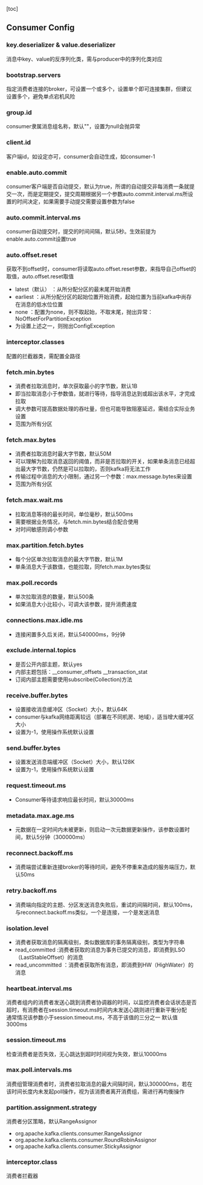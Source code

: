 [toc]
## Consumer Config
### key.deserializer & value.deserializer
消息中key、value的反序列化类，需与producer中的序列化类对应

### bootstrap.servers
指定消费者连接的broker，可设置一个或多个，设置单个即可连接集群，但建议设置多个，避免单点宕机风险   

### group.id
consumer隶属消息组名称，默认""，设置为null会抛异常

### client.id
客户端id，如设定亦可，consumer会自动生成，如consumer-1

### enable.auto.commit
consumer客户端是否自动提交，默认为true，所谓的自动提交非每消费一条就提交一次，而是定期提交，提交周期根据另一个参数auto.commit.interval.ms所设置的时间决定，如果需要手动提交需要设置参数为false

### auto.commit.interval.ms
consumer自动提交时，提交的时间间隔，默认5秒。生效前提为enable.auto.commit设置true

### auto.offset.reset
获取不到offset时，consumer将读取auto.offset.reset参数，来指导自己offset的取值，auto.offset.reset取值
- latest（默认） ：从所分配分区的最末尾开始消费
- earliest ：从所分配分区的起始位置开始消费，起始位置为当前kafka中尚存在消息的低水位位置
- none ：配置为none，则不取起始，不取末尾，抛出异常：NoOffsetForPartitionException
- 为设置上述之一，则抛出ConfigException

### interceptor.classes
配置的拦截器类，需配置全路径

### fetch.min.bytes
- 消费者拉取消息时，单次获取最小的字节数，默认1B   
- 即当拉取消息小于参数值，就进行等待，指导消息达到或超出该水平，才完成拉取      
- 调大参数可提高数据处理的吞吐量，但也可能导致阻塞延迟，需结合实际业务设置 
- 范围为所有分区  

### fetch.max.bytes
- 消费者拉取消息时最大字节数，默认50M
- 可以理解为拉取消息返回的阈值，而非是否拉取的开关，如果单条消息已经超出最大字节数，仍然是可以拉取的，否则kafka将无法工作
- 传输过程中消息的大小限制，通过另一个参数：max.message.bytes来设置
- 范围为所有分区

### fetch.max.wait.ms
- 拉取消息等待的最长时间，单位毫秒，默认500ms
- 需要根据业务情况，与fetch.min.bytes结合配合使用
- 对时间敏感则调小参数

### max.partition.fetch.bytes
- 每个分区单次拉取消息的最大字节数，默认1M
- 单条消息大于该数值，也能拉取，同fetch.max.bytes类似

### max.poll.records
- 单次拉取消息的数量，默认500条
- 如果消息大小比较小，可调大该参数，提升消费速度

### connections.max.idle.ms
- 连接闲置多久后关闭，默认540000ms，9分钟

### exclude.internal.topics
- 是否公开内部主题，默认yes
- 内部主题包括：__consumer_offsets  __transaction_stat
- 订阅内部主题需要使用subscribe(Collection)方法

### receive.buffer.bytes
- 设置接收消息缓冲区（Socket）大小，默认64K
- consumer与kafka网络距离较远（部署在不同机房、地域），适当增大缓冲区大小
- 设置为-1，使用操作系统默认设置

### send.buffer.bytes
- 设置发送消息端缓冲区（Socket）大小，默认128K
- 设置为-1，使用操作系统默认设置

### request.timeout.ms
- Consumer等待请求响应最长时间，默认30000ms

### metadata.max.age.ms
- 元数据在一定时间内未被更新，则启动一次元数据更新操作，该参数设置时间，默认5分钟（300000ms）

### reconnect.backoff.ms
- 消费端尝试重新连接broker的等待时间，避免不停重来造成的服务端压力，默认50ms

### retry.backoff.ms
- 消费端向指定的主题、分区发送消息失败后，重试的间隔时间，默认100ms，与reconnect.backoff.ms类似，一个是连接，一个是发送消息

### isolation.level
- 消费者获取消息的隔离级别，类似数据库的事务隔离级别，类型为字符串
- read_committed :消费者获取的消息为事务已提交的消息，即消费到LSO（LastStableOffset）的消息
- read_uncommitted ：消费者获取所有消息，即消费到HW（HighWater）的消息

### heartbeat.interval.ms
消费者组内的消费者发送心跳到消费者协调器的时间，以监控消费者会话状态是否超时，有消费者在session.timeout.ms时间内未发送心跳则进行重新平衡分配   
通常情况该参数小于session.timeout.ms，不高于该值的三分之一
默认值3000ms

### session.timeout.ms
检查消费者是否失效，无心跳达到超时时间视为失效，默认10000ms

### max.poll.intervals.ms
消费组管理消费者时，消费者拉取消息的最大间隔时间，默认300000ms，若在该时间长度内未发起poll操作，视为该消费者离开消费组，需进行再均衡操作

### partition.assignment.strategy
消费者分区策略，默认RangeAssignor      
- org.apache.kafka.clients.consumer.RangeAssignor
- org.apache.kafka.clients.consumer.RoundRobinAssignor
- org.apache.kafka.clients.consumer.StickyAssignor 

### interceptor.class
消费者拦截器